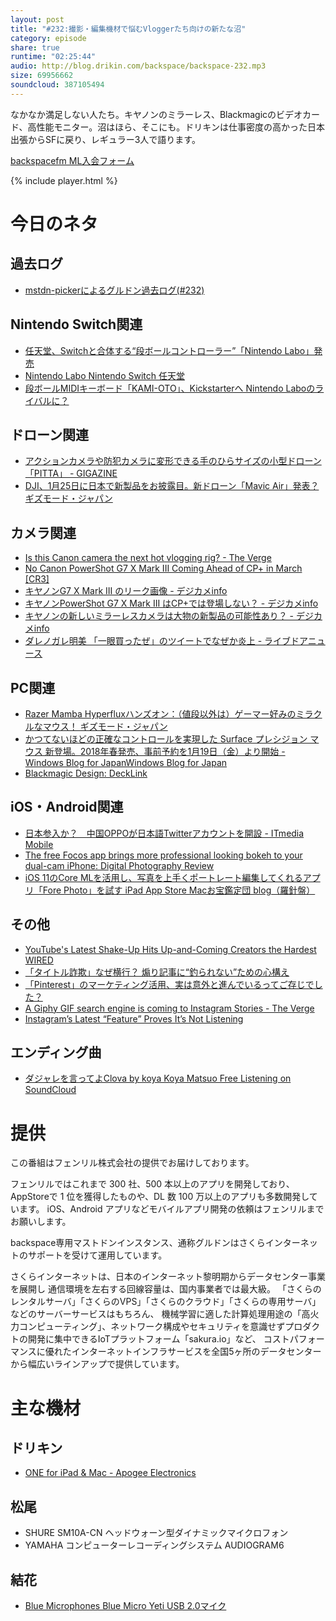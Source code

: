 ```yaml
---
layout: post
title: "#232:撮影・編集機材で悩むVloggerたち向けの新たな沼"
category: episode
share: true
runtime: "02:25:44"
audio: http://blog.drikin.com/backspace/backspace-232.mp3
size: 69956662
soundcloud: 387105494
---
```


なかなか満足しない人たち。キヤノンのミラーレス、Blackmagicのビデオカード、高性能モニター。沼はほら、そこにも。ドリキンは仕事密度の高かった日本出張からSFに戻り、レギュラー3人で語ります。

[backspacefm ML入会フォーム](http://backspace.us11.list-manage.com/subscribe?u=09c933bd3997c1d16dbed156a&id=84b6529b91)

{% include player.html %}

# 今日のネタ

## 過去ログ
* [mstdn-pickerによるグルドン過去ログ(#232)](https://rbtnn.github.io/mstdn-picker/?instance=mstdn.guru&since_id=99385853698785513&max_id=99386437861853900)

## Nintendo Switch関連
* [任天堂、Switchと合体する“段ボールコントローラー”「Nintendo Labo」発売](http://www.itmedia.co.jp/news/articles/1801/18/news053.html)
* [Nintendo Labo Nintendo Switch 任天堂](https://www.nintendo.co.jp/labo/index.html)
* [段ボールMIDIキーボード「KAMI-OTO」、Kickstarterへ Nintendo Laboのライバルに？](http://www.itmedia.co.jp/news/articles/1801/19/news058.html)

## ドローン関連
* [アクションカメラや防犯カメラに変形できる手のひらサイズの小型ドローン「PITTA」 - GIGAZINE](https://gigazine.net/news/20180120-pitta/)
* [DJI、1月25日に日本で新製品をお披露目。新ドローン「Mavic Air」発表？ ギズモード・ジャパン](https://www.gizmodo.jp/2018/01/dji-event-jan-25-2018.html)

## カメラ関連
* [Is this Canon camera the next hot vlogging rig? - The Verge](https://www.theverge.com/circuitbreaker/2018/1/19/16911356/canon-g7x-mark-3-vlogging-camera-rumor-leak)
* [No Canon PowerShot G7 X Mark III Coming Ahead of CP+ in March [CR3]](http://www.canonrumors.com/no-canon-powershot-g7-x-mark-iii-coming-ahead-of-cp-in-march-cr3/)
* [キヤノンG7 X Mark III のリーク画像 - デジカメinfo](http://digicame-info.com/2018/01/g7-x-mark-iii.html)
* [キヤノンPowerShot G7 X Mark III はCP+では登場しない？ - デジカメinfo](http://digicame-info.com/2018/01/powershot-g7-x-mark-iii-cp.html)
* [キヤノンの新しいミラーレスカメラは大物の新製品の可能性あり？ - デジカメinfo](http://digicame-info.com/2018/01/post-1016.html)
* [ダレノガレ明美 「一眼買ったぜ」のツイートでなぜか炎上 - ライブドアニュース](http://news.livedoor.com/article/detail/14183078/)

## PC関連
* [Razer Mamba Hyperfluxハンズオン：（値段以外は）ゲーマー好みのミラクルなマウス！ ギズモード・ジャパン](https://www.gizmodo.jp/2018/01/mamba-hyperflux-hands-on.html)
* [かつてないほどの正確なコントロールを実現した Surface プレシジョン マウス 新登場。2018年春発売、事前予約を1月19日（金）より開始 - Windows Blog for JapanWindows Blog for Japan](https://blogs.windows.com/japan/2018/01/19/surface_precision_mouse/)
* [Blackmagic Design: DeckLink](https://www.blackmagicdesign.com/jp/products/decklink)

## iOS・Android関連
* [日本参入か？　中国OPPOが日本語Twitterアカウントを開設 - ITmedia Mobile](http://www.itmedia.co.jp/mobile/articles/1801/18/news073.html)
* [The free Focos app brings more professional looking bokeh to your dual-cam iPhone: Digital Photography Review](https://www.dpreview.com/news/4190457578/the-free-focos-app-brings-more-professional-looking-bokeh-to-your-dual-cam-iphone)
* [iOS 11のCore MLを活用し、写真を上手くポートレート編集してくれるアプリ「Fore Photo」を試す iPad App Store Macお宝鑑定団 blog（羅針盤）](http://www.macotakara.jp/blog/category-52/entry-34213.html)

## その他
* [YouTube's Latest Shake-Up Hits Up-and-Coming Creators the Hardest WIRED](https://www.wired.com/story/youtube-monetization-creators-ads/)
* [「タイトル詐欺」なぜ横行？ 煽り記事に“釣られない”ための心構え](http://www.itmedia.co.jp/news/articles/1801/20/news012.html)
* [「Pinterest」のマーケティング活用、実は意外と進んでいるってご存じでした？](http://marketing.itmedia.co.jp/mm/articles/1801/19/news099.html)
* [A Giphy GIF search engine is coming to Instagram Stories - The Verge](https://www.theverge.com/2018/1/18/16905866/giphy-gif-stickers-instagram-stories)
* [Instagram’s Latest “Feature” Proves It’s Not Listening](https://www.fastcodesign.com/90157466/instagrams-latest-feature-proves-its-just-not-listening?partner=feedburner&utm_source=feedburner&utm_medium=feed&utm_campaign=feedburner+fastcodesign&utm_content=feedburner)

## エンディング曲
* [ダジャレを言ってよClova by koya Koya Matsuo Free Listening on SoundCloud](https://soundcloud.com/koya/clova)

# 提供

この番組はフェンリル株式会社の提供でお届けしております。

フェンリルではこれまで 300 社、500 本以上のアプリを開発しており、AppStoreで 1 位を獲得したものや、DL 数 100 万以上のアプリも多数開発しています。
iOS、Android アプリなどモバイルアプリ開発の依頼はフェンリルまでお願いします。

backspace専用マストドンインスタンス、通称グルドンはさくらインターネットのサポートを受けて運用しています。

さくらインターネットは、日本のインターネット黎明期からデータセンター事業を展開し
通信環境を左右する回線容量は、国内事業者では最大級。
「さくらのレンタルサーバ」「さくらのVPS」「さくらのクラウド」「さくらの専用サーバ」などのサーバーサービスはもちろん、
機械学習に適した計算処理用途の「高火力コンピューティング」、ネットワーク構成やセキュリティを意識せずプロダクトの開発に集中できるIoTプラットフォーム「sakura.io」など、
コストパフォーマンスに優れたインターネットインフラサービスを全国5ヶ所のデータセンターから幅広いラインアップで提供しています。

# 主な機材

## ドリキン
* [ONE for iPad & Mac - Apogee Electronics](http://amzn.to/2DJVyyj)

## 松尾
* SHURE  SM10A-CN ヘッドウォーン型ダイナミックマイクロフォン
* YAMAHA コンピューターレコーディングシステム AUDIOGRAM6

## 結花
* [Blue Microphones Blue Micro Yeti USB 2.0マイク](http://www.bluedesigns.jp/products/yeti/)
